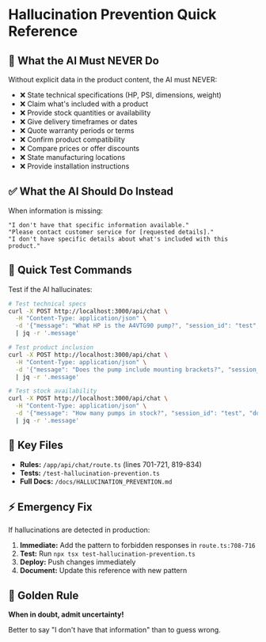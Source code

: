 # Hallucination Prevention Quick Reference

## 🚫 What the AI Must NEVER Do

Without explicit data in the product content, the AI must NEVER:

- ❌ State technical specifications (HP, PSI, dimensions, weight)
- ❌ Claim what's included with a product
- ❌ Provide stock quantities or availability
- ❌ Give delivery timeframes or dates
- ❌ Quote warranty periods or terms
- ❌ Confirm product compatibility
- ❌ Compare prices or offer discounts
- ❌ State manufacturing locations
- ❌ Provide installation instructions

## ✅ What the AI Should Do Instead

When information is missing:

```
"I don't have that specific information available."
"Please contact customer service for [requested details]."
"I don't have specific details about what's included with this product."
```

## 🧪 Quick Test Commands

Test if the AI hallucinates:

```bash
# Test technical specs
curl -X POST http://localhost:3000/api/chat \
  -H "Content-Type: application/json" \
  -d '{"message": "What HP is the A4VTG90 pump?", "session_id": "test", "domain": "thompsonseparts.co.uk"}' \
  | jq -r '.message'

# Test product inclusion
curl -X POST http://localhost:3000/api/chat \
  -H "Content-Type: application/json" \
  -d '{"message": "Does the pump include mounting brackets?", "session_id": "test", "domain": "thompsonseparts.co.uk"}' \
  | jq -r '.message'

# Test stock availability
curl -X POST http://localhost:3000/api/chat \
  -H "Content-Type: application/json" \
  -d '{"message": "How many pumps in stock?", "session_id": "test", "domain": "thompsonseparts.co.uk"}' \
  | jq -r '.message'
```

## 📍 Key Files

- **Rules:** `/app/api/chat/route.ts` (lines 701-721, 819-834)
- **Tests:** `/test-hallucination-prevention.ts`
- **Full Docs:** `/docs/HALLUCINATION_PREVENTION.md`

## ⚡ Emergency Fix

If hallucinations are detected in production:

1. **Immediate:** Add the pattern to forbidden responses in `route.ts:708-716`
2. **Test:** Run `npx tsx test-hallucination-prevention.ts`
3. **Deploy:** Push changes immediately
4. **Document:** Update this reference with new pattern

## 🎯 Golden Rule

**When in doubt, admit uncertainty!**

Better to say "I don't have that information" than to guess wrong.